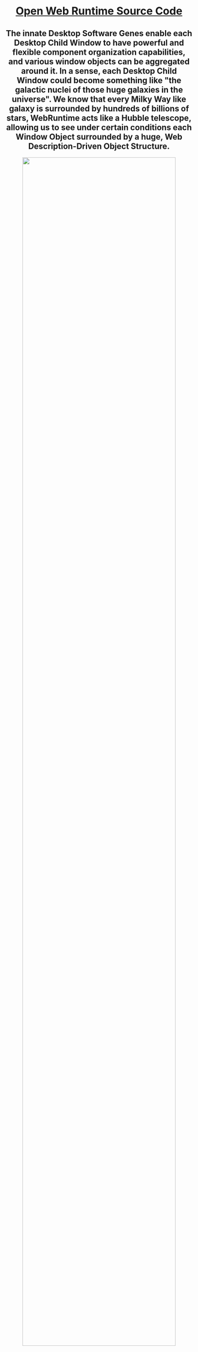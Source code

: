 <div align=center>

# [Open Web Runtime Source Code](https://github.com/TangramDev/OpenWebRuntime)

<div align=center>

## The innate Desktop Software Genes enable each Desktop Child Window to have powerful and flexible component organization capabilities, and various window objects can be aggregated around it. In a sense, each Desktop Child Window could become something like "the galactic nuclei of those huge galaxies in the universe". We know that every Milky Way like galaxy is surrounded by hundreds of billions of stars, **WebRuntime** acts like a Hubble telescope, allowing us to see under certain conditions each Window Object surrounded by a huge, Web Description-Driven Object Structure.

</div>

<div align=center id="StartTitle"><img src="https://user-images.githubusercontent.com/26355688/179231601-e18d1e1d-c4a1-422c-bcf3-7111013959bb.gif" width="90%" />

## **(With the help of Webb and Hubble, people can see an extremely enlarged universe. From Hubble deep space to Webb deep space, unimaginable details in the past appear in our sight. Similarly, when we have webruntime in the field of desktop software, a scene worthy of expectation will also appear. With the help of Web Runtime, the desktop is enlarged, and the infinite hierarchy of desktop window can be displayed, If the surrounding space of many child windows enters our horizon, a magnified universe will surface. Indeed, from the perspective of webruntime, a desktop software itself is a universe, and different desktop software can be regarded as different "parallel universes".)**

</div> 
<hr />

<div align=center id="CoreConcept"><img src="https://user-images.githubusercontent.com/26355688/177946608-74c5ab41-95fc-42e8-b3db-6c69459396a6.jpg" width="95%" /></div> 
<hr />

<div align=center id="CoreConcept">
  
# Technical Strategy of Web Runtime

<div align=center>

<div align=left>How to activate the inherent genes of "Desktop Child Window" and make those components (.Net, COM, C++, Java, etc.) that meet industrial standards surround them according to the rules of modern web is the basic problem faced by Web Runtime. To this end, we need to implement the following technical strategies:</div><br>

<div align=center>Allow developers to use their most familiar development languages (such as C#, MFC, etc.)<br>and the most familiar application structure (such as the application structure from the Visual Studio Wizard) <br>to develop the Browsing Process of Chromium Project. This strategy will eliminate <br>the Boundary between Desktop Software and Web Browser, and make Web Technology <br>become a part of Desktop Software  Basic Technical Architecture.
</div><br>

<div align=left>Once developers can develop the browsing process of the Chromium Project according to their own wishes, the boundary of the Web DOM will be broken naturally, and the Peripheral Space of the Window Nucleus will become an extension of the scope of the Web DOM.</div><br>

<div align=center id="PeripheralSpace"><img src="https://user-images.githubusercontent.com/26355688/179315596-9e163a5f-c7c3-4dd6-8817-3b9df85dc017.jpg" width="100%" /></div>  
<hr/>
 
<div align=center id="CoreConcept">
  
# The Goal of Web Runtime is devoted to unify <br>the Development of Desktop and Web Software, <br>it is based on the following core features:

<div align=center>

|_Core Features_|&emsp;&emsp;&emsp;&emsp;&emsp;&emsp;&emsp;&emsp;&emsp;&emsp;&emsp;&emsp;&emsp;&emsp;&emsp;&emsp;&emsp;&emsp;_Description_&emsp;&emsp;&emsp;&emsp;&emsp;&emsp;&emsp;&emsp;&emsp;&emsp;&emsp;&emsp;&emsp;&emsp;&emsp;&emsp;&emsp;&emsp;&emsp;|
| ------ | ---------------------------------------------------------------------------------------------------------------- |
|  <div align=center>**Between any Window Nucleus <br>and its Immediate Parent Window there exists a Web/XML DOM controllable “Window Object Layer Space Structure” around it;**</div> |<div align=center></div><div align=center id = "WebGeneChildWnd"><br><img id="WebGeneChildWnd" src="https://user-images.githubusercontent.com/26355688/179388697-a054c09d-90cb-4a78-b7a6-1ac2df6cb856.jpg" width="100%"/><br><img src="https://user-images.githubusercontent.com/26355688/177030478-b4953bb3-b301-4ab4-9203-18a660307732.gif" width="100%"/></div>|
|<div align=center id="BasicLayout"><img src="https://user-images.githubusercontent.com/26355688/179394341-176ee7c1-0a9b-44c1-a435-1aa7123fc2dc.png" width="100%"/></div>| <div align=center>**_The Web Runtime_ enables developers to load a Layout Layer Structure <br>between _the Window Nucleus_ and _its Parent Window_ <br>using Web or XML DOM Technology at any stage of the Software Runtime**</div><div align=center id="tabs1"><img src="https://user-images.githubusercontent.com/26355688/179235961-8a088dd4-27c9-42d9-8179-db5ffaf0d3f4.gif" width="100%" /></div>|
|<div align=center id="BasicLayout"><img src="https://user-images.githubusercontent.com/26355688/179395039-e1be757f-c499-4ba1-9ec8-21dcacccf469.png" width="100%"/></div>|<div align=center>__Thanks to Web Runtime's implementation of _the Dynamic Link Library Version of the <br>Chromium Project_, developers can use their familiar development techniques to <br>develop the Browsing Process of Chromium Project, which means that completely <br>different from standard browsers, the first visible window can be a developer-defined <br>window (such as WinForms or MFC windows, etc.).In a specific Desktop Application, <br>other Processes of the Chromium project(such as rendering process, GPU process, etc.) <br>are completely preserved.__</div><br><div align=center id="WinFormBrowser"><img src="https://user-images.githubusercontent.com/26355688/176896509-92769481-8558-4add-948a-8b0e3e6d2269.jpg" width="45%" /><br>(__First Visible Window is a WinForm__)</div><br><br><div align=center id="WinFormBrowser"><img src="https://user-images.githubusercontent.com/26355688/176896016-13973932-53ef-4749-9ea6-ccb5c95f9fa8.jpg" width="45%" /><br>(__First Visible Window is a MFC MDI Frame Window__)</div><hr /><img id="BrowsingProcess" src="https://user-images.githubusercontent.com/26355688/179390066-6163f407-8424-4c68-9217-fffe300e062c.gif" width="100%"/></div>|  
| <div align=center>__.NET Framework for Desktop Application__</div> |<div align=center>_Similar to __Microsoft Visual Basic for Application__, __Web Runtime__ supports <br>__.NET Framework for Desktop Application__, which means that both __WinForm__ and __Usercontrol__ <br>are  within the scope of "__Content-Oriented WebDOM__" of the application._</div><div align=center id="ClrForApp"><img src="https://user-images.githubusercontent.com/26355688/179387353-e9ad7cab-20ac-401d-89dd-ae0396e6e20b.jpg" width="100%"/></div><br><div align=center>__Developers can instantiate WinForm object instances in web pages, and use WinForm, <br>Usercontrol and standard DOM elements to synthesize new web pages. Developers can process .NET object events in the page. Web Runtime implements The two-way delegation mechanism makes Web and desktop elements (Win32 elements and WinForm, Usercontrol, etc.) friendly interoperability.__</div>|    
| <div align=center>__Desktop Application System <br>Runtime Instance State__</div> |<div align=center>__Web Runtime allows an executable file to have any number of "Runtime Instance States",<br>which is significantly different from traditional development techniques. Each<br>"Runtime Instance State“ depends on a local folder, and within each such folder contains <br>a configuration file, an initialization Web page and subfolders closely related to the <br>runtime state, data files, and a necessary component of the application system. Different <br>Runtime States have completely different runtime structures, like a Second-Order Partial<br>Differential Equation, we know that every Second-Order Partial Differential Equation with <br>clear physical meaning (such as the famous wave equation), Its initial value conditions <br>and boundary conditions determine the physical meaning of the solution of this equation.<br>The description of each Desktop Application Runtime Instance State may determine the <br>structure of a software universe, and the differences between different states can be <br>interpreted as Different Parallel Universes.__</div>|  
</div>
<hr />


  # Application Development

  
| _Application Type_       | _description_                                                                              |
| ------------------------ | ---------------------------------------------------------------------------------------------------------------- |
| <div align=center>**[WinForm Application Development](https://github.com/TangramDev/.github/blob/main/document/winformdev.md)**</div>|<div align=center id="WinFormBrowser"><img src="https://user-images.githubusercontent.com/26355688/176896509-92769481-8558-4add-948a-8b0e3e6d2269.jpg" width="75%" /></div>|  
|  <div align=center> __[Modify the MFC Application Project so that it can be compiled into the Browsing Process of Chromium Project](https://github.com/TangramDev/.github/blob/main/document/mfcexe.md)__</div> |<div align=center>__How to convert existing or newly created desktop software projects into projects that match the Browser Process of Chromium Project is the first key problem faced by WebRuntime Development.__</div> <div align=center><img src="https://user-images.githubusercontent.com/26355688/178922407-5518d8eb-a7db-4cc1-912f-0f03060fbd32.gif" width="100%"/></div>|
| <div align=center>**[MFC Desktop Application System: Document Template](https://github.com/TangramDev/.github/blob/main/document/mfcexe.md)**</div> |<div align=center>_Different from the traditional MFC Architecture, WebRuntime enables every __MFC Multi-Document-Interface__ Application System that supports the Doc/View architecture to support the document architecture based on Web technology, which means that every "Runtime Instance State" of such application will support any number of document templates , each document template will have its own object structure. This design makes the Multi-Document-Interface application truly realize the meaning of "Multi-Document". If the traditional MFC Doc/View Architecture is "__rigid__", then the WebRuntime-based Doc/View architecture It can be said to be "__flexible__"._</div>| 
| <div align=center>**[MFC Desktop Application System: MFC View](https://github.com/TangramDev/.github/blob/main/document/mfcexe.md)**</div> |<div align=center>_Allowing MFC Desktop Applications to support any number of CView-derived objects is one of the places to reflect the flexibility of WebRuntime. When MFC View becomes part of the Web DOM, the Doc/View architecture based on traditional technology is dwarfed. In fact, WebRuntime provides developers with greater freedom, allowing developers to incorporate more generalized MFC CWnd derived objects into the scope of the Web DOM. Based on this idea, developers can flexibly use Web technology controls wider objects like "Docking ControlBar" etc......_</div>|
 
 
